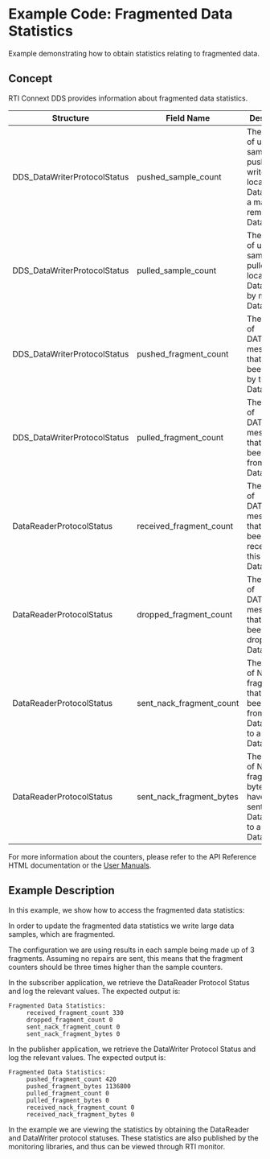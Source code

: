 # Example Code: Fragmented Data Statistics

Example demonstrating how to obtain statistics relating to fragmented data.

## Concept

RTI Connext DDS provides information about fragmented data statistics.

| Structure | Field Name | Description |
| --------- | ---------- | ----------- |
| DDS_DataWriterProtocolStatus | pushed_sample_count | The number of user samples pushed on write from a local DataWriter to a matching remote DataReader. |
| DDS_DataWriterProtocolStatus | pulled_sample_count | The number of user samples pulled from local DataWriter by matching DataReaders. |
| DDS_DataWriterProtocolStatus | pushed_fragment_count | The number of DATA_FRAG messages that have been pushed by this DataWriter. |
| DDS_DataWriterProtocolStatus | pulled_fragment_count | The number of DATA_FRAG messages that have been pulled from this DataWriter. |
| DataReaderProtocolStatus | received_fragment_count | The number of DATA_FRAG messages that have been received by this DataReader. |
| DataReaderProtocolStatus | dropped_fragment_count | The number of DATA_FRAG messages that have been dropped by a DataReader. |
| DataReaderProtocolStatus | sent_nack_fragment_count | The number of NACK fragments that have been sent from a DataReader to a DataWriter. |
| DataReaderProtocolStatus | sent_nack_fragment_bytes | The number of NACK fragment bytes that have been sent from a DataReader to a DataWriter. |

For more information about the counters, please refer to the API Reference HTML
documentation or the [User Manuals](https://community.rti.com/static/documentation/connext-dds/6.1.0/doc/manuals/connext_dds_professional/users_manual/index.htm#users_manual/Statuses_for_DataWriters.htm).

## Example Description

In this example, we show how to access the fragmented data statistics:

In order to update the fragmented data statistics we write large data samples,
which are fragmented.

The configuration we are using results in each sample being made up of 3
fragments. Assuming no repairs are sent, this means that the fragment counters
should be three times higher than the sample counters.

In the subscriber application, we retrieve the DataReader Protocol Status and
log the relevant values. The expected output is:

```plaintext
Fragmented Data Statistics:
     received_fragment_count 330
     dropped_fragment_count 0
     sent_nack_fragment_count 0
     sent_nack_fragment_bytes 0
```

In the publisher application, we retrieve the DataWriter Protocol Status and
log the relevant values. The expected output is:

```plaintext
Fragmented Data Statistics:
     pushed_fragment_count 420
     pushed_fragment_bytes 1136800
     pulled_fragment_count 0
     pulled_fragment_bytes 0
     received_nack_fragment_count 0
     received_nack_fragment_bytes 0
```

In the example we are viewing the statistics by obtaining the DataReader and
DataWriter protocol statuses. These statistics are also published by the
monitoring libraries, and thus can be viewed through RTI monitor.
